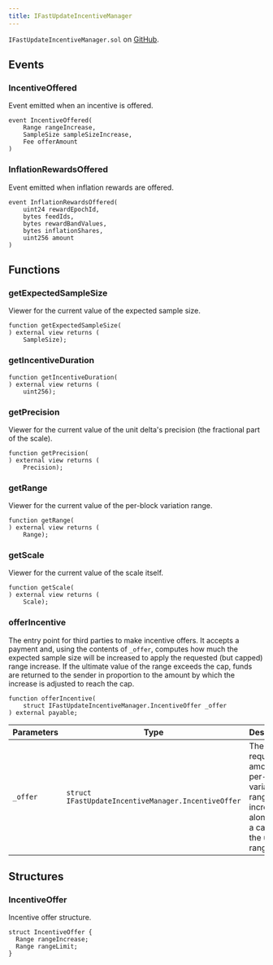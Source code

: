 ```yaml
---
title: IFastUpdateIncentiveManager
---
```


<!-- This is an autogenerated file. Do not edit! -->

`IFastUpdateIncentiveManager.sol` on [GitHub](https://github.com/flare-foundation/flare-smart-contracts-v2/blob/main/contracts/userInterfaces/IFastUpdateIncentiveManager.sol).

## Events

### IncentiveOffered

Event emitted when an incentive is offered.

```solidity
event IncentiveOffered(
    Range rangeIncrease,
    SampleSize sampleSizeIncrease,
    Fee offerAmount
)
```

### InflationRewardsOffered

Event emitted when inflation rewards are offered.

```solidity
event InflationRewardsOffered(
    uint24 rewardEpochId,
    bytes feedIds,
    bytes rewardBandValues,
    bytes inflationShares,
    uint256 amount
)
```

## Functions

### getExpectedSampleSize

Viewer for the current value of the expected sample size.

```solidity
function getExpectedSampleSize(
) external view returns (
    SampleSize);
```

### getIncentiveDuration

```solidity
function getIncentiveDuration(
) external view returns (
    uint256);
```

### getPrecision

Viewer for the current value of the unit delta's precision (the fractional part of the scale).

```solidity
function getPrecision(
) external view returns (
    Precision);
```

### getRange

Viewer for the current value of the per-block variation range.

```solidity
function getRange(
) external view returns (
    Range);
```

### getScale

Viewer for the current value of the scale itself.

```solidity
function getScale(
) external view returns (
    Scale);
```

### offerIncentive

The entry point for third parties to make incentive offers. It accepts a payment and, using the contents of
`_offer`, computes how much the expected sample size will be increased to apply the requested (but capped) range
increase. If the ultimate value of the range exceeds the cap, funds are returned to the sender in proportion to
the amount by which the increase is adjusted to reach the cap.

```solidity
function offerIncentive(
    struct IFastUpdateIncentiveManager.IncentiveOffer _offer
) external payable;
```

| Parameters | Type                                                | Description                                                                                          |
| ---------- | --------------------------------------------------- | ---------------------------------------------------------------------------------------------------- |
| `_offer`   | `struct IFastUpdateIncentiveManager.IncentiveOffer` | The requested amount of per-block variation range increase, along with a cap for the ultimate range. |

## Structures

### IncentiveOffer

Incentive offer structure.

```solidity
struct IncentiveOffer {
  Range rangeIncrease;
  Range rangeLimit;
}
```
